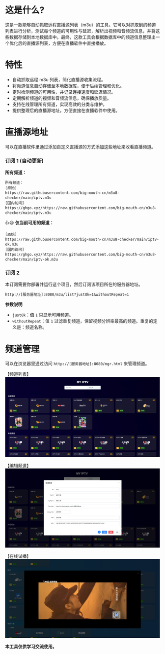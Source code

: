 # 这是什么?
这是一款能够自动抓取远程直播源列表（m3u）的工具。它可以对抓取到的频道列表进行分析，测试每个频道的可用性与延迟，解析出视频和音频流信息，并将这些数据存储到本地数据库中。最终，这款工具会根据数据库中的频道信息整理出一个优化后的直播源列表，方便在直播软件中直接播放。

# 特性
- 自动抓取远程 m3u 列表，简化直播源收集流程。
- 将频道信息自动存储至本地数据库，便于后续管理和优化。
- 定时检测频道的可用性，并记录连接速度和延迟情况。
- 定期解析频道的视频和音频流信息，确保播放质量。
- 支持在线管理所有频道，实现高效的分类与维护。
- 提供整理后的直播源地址，方便直接在直播软件中使用。

# 直播源地址
可以在直播软件里通过添加自定义直播源的方式添加这些地址来收看直播频道。

### 订阅 1 (自动更新)

**所有频道：**
```
所有频道：
[原始]
https://raw.githubusercontent.com/big-mouth-cn/m3u8-checker/main/iptv.m3u
[国内访问]
https://ghgo.xyz/https://raw.githubusercontent.com/big-mouth-cn/m3u8-checker/main/iptv.m3u
```

:+1::smiley: **仅当前可用的频道：**
```
[原始]
https://raw.githubusercontent.com/big-mouth-cn/m3u8-checker/main/iptv-ok.m3u
[国内访问] 
https://ghgo.xyz/https://raw.githubusercontent.com/big-mouth-cn/m3u8-checker/main/iptv-ok.m3u
```

### 订阅 2
本订阅需要你部署并运行这个项目，然后订阅该项目所在的服务器地址。
```
http://[服务器地址]:8080/m3u/list?justOk=1&withoutRepeat=1
```

**参数说明**
  - `justOk`：值 `1` 只显示可用频道。
  - `withoutRepeat`：值 `1` 过滤重复频道，保留视频分辨率最高的频道。重复的定义是：频道名称。

# 频道管理
可以在浏览器里通过访问 `http://[服务器地址]:8080/mgr.html` 来管理频道。

【频道列表】
![iShot_2024-12-19_11.38.55.png](docs%2FiShot_2024-12-19_11.38.55.png)

【编辑频道】
![iShot_2024-12-19_11.40.15.png](docs%2FiShot_2024-12-19_11.40.15.png)

【在线试播】
![iShot_2024-12-19_11.41.32.png](docs%2FiShot_2024-12-19_11.41.32.png)

**本工具仅供学习交流使用。**